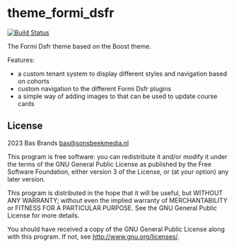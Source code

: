 # theme_formi_dsfr #

[![Build Status](https://travis-ci.com/bmbrands/moodle-theme_formi_dsfr.svg?token=apTVjT1niscpszV561WF&branch=main)](https://travis-ci.com/bmbrands/moodle-theme_formi_dsfr)

The Formi Dsfr theme based on the Boost theme.

Features:

- a custom tenant system to display different styles and navigation based on cohorts
- custom navigation to the different Formi Dsfr plugins
- a simple way of adding images to that can be used to update course cards

## License ##

2023 Bas Brands <bas@sonsbeekmedia.nl>

This program is free software: you can redistribute it and/or modify it under
the terms of the GNU General Public License as published by the Free Software
Foundation, either version 3 of the License, or (at your option) any later
version.

This program is distributed in the hope that it will be useful, but WITHOUT ANY
WARRANTY; without even the implied warranty of MERCHANTABILITY or FITNESS FOR A
PARTICULAR PURPOSE.  See the GNU General Public License for more details.

You should have received a copy of the GNU General Public License along with
this program.  If not, see <http://www.gnu.org/licenses/>.
